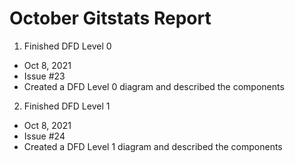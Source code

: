 # October Gitstats Report

1. Finished DFD Level 0
  - Oct 8, 2021
  - Issue #23
  - Created a DFD Level 0 diagram and described the components

2. Finished DFD Level 1
  - Oct 8, 2021
  - Issue #24
  - Created a DFD Level 1 diagram and described the components
